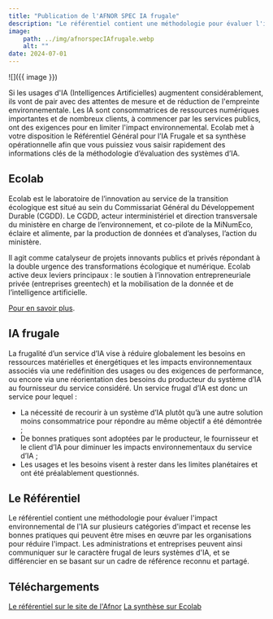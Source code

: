 ```yaml
---
title: "Publication de l'AFNOR SPEC IA frugale"
description: "Le référentiel contient une méthodologie pour évaluer l'impact environnemental de l'IA sur plusieurs catégories d'impact et recense les bonnes pratiques qui peuvent être mises en œuvre par les organisations pour réduire l'empreinte environnementale."
image:
    path: ../img/afnorspecIAfrugale.webp
    alt: ""
date: 2024-07-01
---
```


![]({{ image }})

Si les usages d'IA (Intelligences Artificielles) augmentent considérablement, ils vont de pair avec des attentes de mesure et de réduction de l'empreinte environnementale.
Les IA sont consommatrices de ressources numériques importantes et de nombreux clients, à commencer par les services publics, ont des exigences pour en limiter l'impact environnemental.
Ecolab met à votre disposition le Référentiel Général pour l’IA Frugale et sa synthèse opérationnelle afin que vous puissiez vous saisir rapidement des informations clés de la méthodologie d’évaluation des systèmes d’IA.

## Ecolab

Ecolab est le laboratoire de l’innovation au service de la transition écologique est situé au sein du Commissariat Général du Développement Durable (CGDD). Le CGDD, acteur interministériel et direction transversale du ministère en charge de l’environnement, et co-pilote de la MiNumEco, éclaire et alimente, par la production de données et d’analyses, l’action du ministère.

Il agit comme catalyseur de projets innovants publics et privés répondant à la double urgence
des transformations écologique et numérique.
Ecolab active deux leviers principaux : le soutien à l’innovation entrepreneuriale privée (entreprises greentech) et la mobilisation de la donnée et de l’intelligence
artificielle.

[Pour en savoir plus](https://greentechinnovation.fr/).

## IA frugale

La frugalité d’un service d’IA vise à réduire globalement les besoins en ressources matérielles et
énergétiques et les impacts environnementaux associés via une redéfinition des usages ou des
exigences de performance, ou encore via une réorientation des besoins du producteur du système
d’IA au fournisseur du service considéré. Un service frugal d’IA est donc un service pour lequel :
* La nécessité de recourir à un système d’IA plutôt qu’à une autre solution moins consommatrice
pour répondre au même objectif a été démontrée ;
* De bonnes pratiques sont adoptées par le producteur, le fournisseur et le client d’IA pour diminuer
les impacts environnementaux du service d’IA ;
* Les usages et les besoins visent à rester dans les limites planétaires et ont été préalablement
questionnés.

## Le Référentiel

Le référentiel contient une méthodologie pour évaluer l'impact environnemental de l'IA sur plusieurs catégories d'impact et recense les bonnes pratiques qui peuvent être mises en œuvre par les organisations pour réduire l'impact. Les administrations et entreprises peuvent ainsi communiquer sur le caractère frugal de leurs systèmes d'IA, et se différencier en se basant sur un cadre de référence reconnu et partagé.

<div class="fr-highlight">

## Téléchargements

[Le référentiel sur le site de l'Afnor](https://www.boutique.afnor.org/fr-fr/norme/afnor-spec-2314/referentiel-general-pour-lia-frugale-mesurer-et-reduire-limpact-environneme/fa208976/421140)
[La synthèse sur Ecolab](https://greentechinnovation.fr/storage/2024/06/Referentiel-general-pour-lIA-frugale.pdf)

</div>
